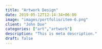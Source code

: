 ```yaml
---
title: "Artwork Design"
date: 2019-05-12T12:14:34+06:00
image: "images/portfolio/item-6.png"
client: "John Doe"
categories: ["art","artwork"]
description: "This is meta description."
draft: false
---
```



